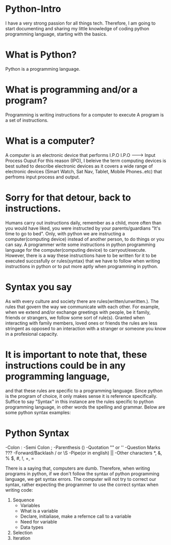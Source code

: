 # Python-Intro
I have a very strong passion for all things tech. Therefore, I am going to start documenting and sharing my little knowledge of coding python programming language, starting with the basics.

# What is Python?
Python is a programming language.

# What is programming and/or a program?
Programming is writing instructions for a computer to execute
A program is a set of instructions.

# What is a computer?
A computer is an electronic device that performs I.P.O
I.P.O ---> Input Process Ouput
For this reason (IPO), I beleive the term computing devices is best suited to describe electronic devices as it covers a wide range of electronic devices (Smart Watch, Sat Nav, Tablet, Mobile Phones..etc) that perfroms input process and output.

# Sorry for that detour, back to instructions. 
Humans carry out instructions daily, remember as a child, more often than you would have liked, you were instructed by your parents/guardians "It's time to go to bed". Only, with python we are instructing a computer(computing device) instead of another person, 
to do things or you can say. A programmer write some instructions in python programming language for the computer(computing device) to carryout/execute.  However, there is a way these instructions have to be written for it to be executed succssfully or rules(syntax) that we have to follow when writing instructions in python or to put more aptly when programming in python.

# Syntax you say
As with every culture and society there are rules(written/unwritten.). The rules that govern the way we communicate with each other. 
For example, when we extend and/or exchange greetings with people, be it family, friends or strangers, we follow some sort of rule(s). Granted when interacting with family members, loved ones or friends the rules are less stringent as opposed to an interaction with a stranger or someone you know in a profesional capacity.

# It is important to note that, these instructions could be in any programming language, 
and that these rules are specific to a programming language. Since python is the program of choice, it only makes sense it is reference specifically. Suffice to say "Syntax" in this instance are the rules specific to python programming language, in other words the spelling and grammar. Below are some python syntax examples:
# Python Syntax
 -Colon :
 -Semi Colon ;
 -Parenthesis ()
 -Quotation "" or ''
 -Question Marks ???
 -Forward/Backlash / or \S
 -Pipe(or in english) ||
 -Other characters *, &, % $, #, !, +, = 

There is a saying that, computers are dumb. Therefore, when writing programs in python, if we don't follow the syntax of python programming language, we get syntax errors. The computer will not try to correct our syntax, rather expecting the programmer to use the correct syntax when writing code:
1. Sequence 
   - Variables
    - What is a variable
    - Declare, initialiase, make a refernce call to a variable
    - Need for variable
   - Data types
2. Selection
3. Iteration